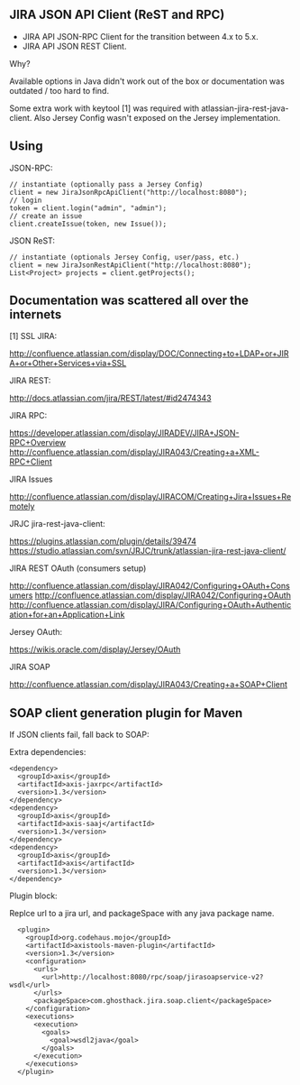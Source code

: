 JIRA JSON API Client (ReST and RPC)
-----------------------------------

* JIRA API JSON-RPC Client for the transition between 4.x to 5.x.
* JIRA API JSON REST Client.

Why?

Available options in Java didn't work out of the box or documentation was outdated / too hard to find.

Some extra work with keytool [1] was required with atlassian-jira-rest-java-client. Also Jersey Config wasn't exposed on the Jersey implementation.


Using
-----

JSON-RPC:

    // instantiate (optionally pass a Jersey Config)
    client = new JiraJsonRpcApiClient("http://localhost:8080");
    // login
    token = client.login("admin", "admin");
    // create an issue
    client.createIssue(token, new Issue());

JSON ReST:

    // instantiate (optionals Jersey Config, user/pass, etc.)
    client = new JiraJsonRestApiClient("http://localhost:8080");
    List<Project> projects = client.getProjects();
    

Documentation was scattered all over the internets
--------------------------------------------------

[1] SSL JIRA:

http://confluence.atlassian.com/display/DOC/Connecting+to+LDAP+or+JIRA+or+Other+Services+via+SSL

JIRA REST:

http://docs.atlassian.com/jira/REST/latest/#id2474343

JIRA RPC:

https://developer.atlassian.com/display/JIRADEV/JIRA+JSON-RPC+Overview
http://confluence.atlassian.com/display/JIRA043/Creating+a+XML-RPC+Client

JIRA Issues

http://confluence.atlassian.com/display/JIRACOM/Creating+Jira+Issues+Remotely

JRJC jira-rest-java-client:

https://plugins.atlassian.com/plugin/details/39474
https://studio.atlassian.com/svn/JRJC/trunk/atlassian-jira-rest-java-client/

JIRA REST OAuth (consumers setup)

http://confluence.atlassian.com/display/JIRA042/Configuring+OAuth+Consumers
http://confluence.atlassian.com/display/JIRA042/Configuring+OAuth
http://confluence.atlassian.com/display/JIRA/Configuring+OAuth+Authentication+for+an+Application+Link

Jersey OAuth:

https://wikis.oracle.com/display/Jersey/OAuth

JIRA SOAP

http://confluence.atlassian.com/display/JIRA043/Creating+a+SOAP+Client


SOAP client generation plugin for Maven
---------------------------------------

If JSON clients fail, fall back to SOAP:

Extra dependencies:

    <dependency>
      <groupId>axis</groupId>
      <artifactId>axis-jaxrpc</artifactId>
      <version>1.3</version>
    </dependency>
    <dependency>
      <groupId>axis</groupId>
      <artifactId>axis-saaj</artifactId>
      <version>1.3</version>
    </dependency>
    <dependency>
      <groupId>axis</groupId>
      <artifactId>axis</artifactId>
      <version>1.3</version>
    </dependency>

Plugin block:

Replce url to a jira url, and packageSpace with any java package name. 

      <plugin>
        <groupId>org.codehaus.mojo</groupId>
        <artifactId>axistools-maven-plugin</artifactId>
        <version>1.3</version>
        <configuration>
          <urls>
            <url>http://localhost:8080/rpc/soap/jirasoapservice-v2?wsdl</url>
          </urls>
          <packageSpace>com.ghosthack.jira.soap.client</packageSpace>
        </configuration>
        <executions>
          <execution>
            <goals>
              <goal>wsdl2java</goal>
            </goals>
          </execution>
        </executions>
      </plugin>

